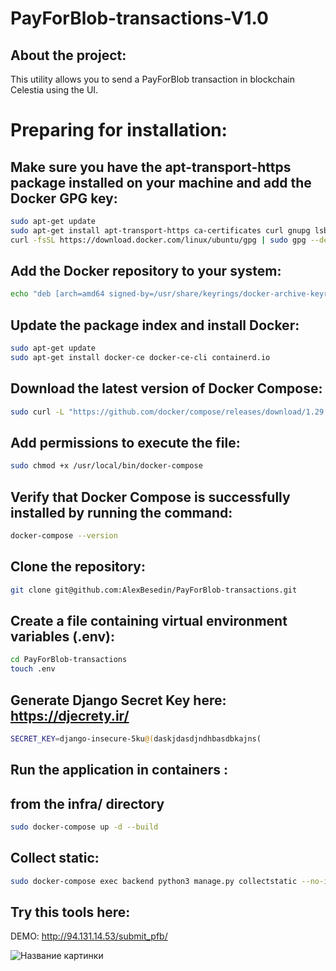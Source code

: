 # PayForBlob-transactions-V1.0

## About the project:

This utility allows you to send a PayForBlob transaction in blockchain Celestia using the UI.


# Preparing for installation:
## Make sure you have the apt-transport-https package installed on your machine and add the Docker GPG key:

```sh
sudo apt-get update
sudo apt-get install apt-transport-https ca-certificates curl gnupg lsb-release
curl -fsSL https://download.docker.com/linux/ubuntu/gpg | sudo gpg --dearmor -o /usr/share/keyrings/docker-archive-keyring.gpg
```

## Add the Docker repository to your system:

```sh
echo "deb [arch=amd64 signed-by=/usr/share/keyrings/docker-archive-keyring.gpg] https://download.docker.com/linux/ubuntu $(lsb_release -cs) stable" | sudo tee /etc/apt/sources.list.d/docker.list > /dev/null
```
## Update the package index and install Docker:

```sh
sudo apt-get update
sudo apt-get install docker-ce docker-ce-cli containerd.io
```

## Download the latest version of Docker Compose:


```sh
sudo curl -L "https://github.com/docker/compose/releases/download/1.29.2/docker-compose-$(uname -s)-$(uname -m)" -o /usr/local/bin/docker-compose
```
## Add permissions to execute the file:

```sh
sudo chmod +x /usr/local/bin/docker-compose
```
## Verify that Docker Compose is successfully installed by running the command:

```sh
docker-compose --version
```

## Clone the repository: 

```sh
git clone git@github.com:AlexBesedin/PayForBlob-transactions.git
```
## Create a file containing virtual environment variables (.env):

```sh
cd PayForBlob-transactions
touch .env
```

## Generate Django Secret Key here: https://djecrety.ir/

```sh
SECRET_KEY=django-insecure-5ku@(daskjdasdjndhbasdbkajns(
```

## Run the application in containers :
## from the infra/ directory

```sh
sudo docker-compose up -d --build
```

## Collect static:
```sh
sudo docker-compose exec backend python3 manage.py collectstatic --no-input
```

## Try this tools here:

DEMO: http://94.131.14.53/submit_pfb/

![Название картинки](https://github.com/AlexBesedin/PayForBlob-transactions-V1.0/blob/de6d738377b172185b5ec20bedcc6bba0e2c483c/1.PNG)
